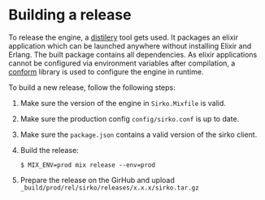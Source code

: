 # Building a release

To release the engine, a [distilery](https://github.com/bitwalker/distillery) tool gets used. It packages an elixir application which can be launched anywhere without installing Elixir and Erlang. The built package contains all dependencies. As elixir applications cannot be configured via environment variables after compilation, a [conform](https://github.com/bitwalker/conform) library is used to configure the engine in runtime.

To build a new release, follow the following steps:

1. Make sure the version of the engine in `Sirko.Mixfile` is valid.
2. Make sure the production config `config/sirko.conf` is up to date.
3. Make sure the `package.json` contains a valid version of the sirko client.
4. Build the release:

    ```
    $ MIX_ENV=prod mix release --env=prod
    ```

4. Prepare the release on the GirHub and upload `_build/prod/rel/sirko/releases/x.x.x/sirko.tar.gz`
